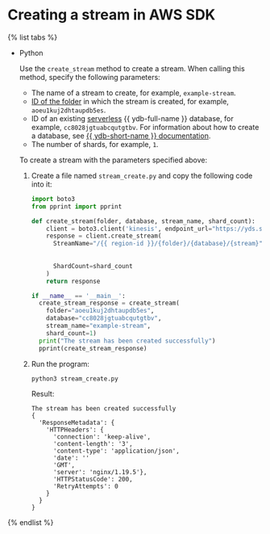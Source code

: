 # Creating a stream in AWS SDK

{% list tabs %}

- Python

   Use the `create_stream` method to create a stream. When calling this method, specify the following parameters:
   * The name of a stream to create, for example, `example-stream`.
   * [ID of the folder](../../../resource-manager/operations/folder/get-id.md) in which the stream is created, for example, `aoeu1kuj2dhtaupdb5es`.
   * ID of an existing [serverless](../../../ydb/pricing/serverless.md) {{ ydb-full-name }} database, for example, `cc8028jgtuabcqutgtbv`. For information about how to create a database, see [{{ ydb-short-name }} documentation](../../../ydb/quickstart.md#create-db).
   * The number of shards, for example, `1`.

   To create a stream with the parameters specified above:

   1. Create a file named `stream_create.py` and copy the following code into it:

      ```python
      import boto3
      from pprint import pprint

      def create_stream(folder, database, stream_name, shard_count):
          client = boto3.client('kinesis', endpoint_url="https://yds.serverless.yandexcloud.net")
          response = client.create_stream(
            StreamName="/{{ region-id }}/{folder}/{database}/{stream}".format(folder=folder,
                                                                          database=database,
                                                                          stream=stream_name),
            ShardCount=shard_count
          )
          return response

      if __name__ == '__main__':
        create_stream_response = create_stream(
          folder="aoeu1kuj2dhtaupdb5es",
          database="cc8028jgtuabcqutgtbv",
          stream_name="example-stream",
          shard_count=1)
        print("The stream has been created successfully")
        pprint(create_stream_response)
      ```

   1. Run the program:

      ```bash
      python3 stream_create.py
      ```

      Result:

      ```text
      The stream has been created successfully
      {
        'ResponseMetadata': {
          'HTTPHeaders': {
            'connection': 'keep-alive',
            'content-length': '3',
            'content-type': 'application/json',
            'date': ''
            'GMT',
            'server': 'nginx/1.19.5'},
            'HTTPStatusCode': 200,
            'RetryAttempts': 0
          }
        }
      }
      ```

{% endlist %}